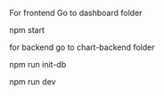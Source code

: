 For frontend Go to dashboard folder

npm start

for backend go to chart-backend folder

npm run init-db

npm run dev


